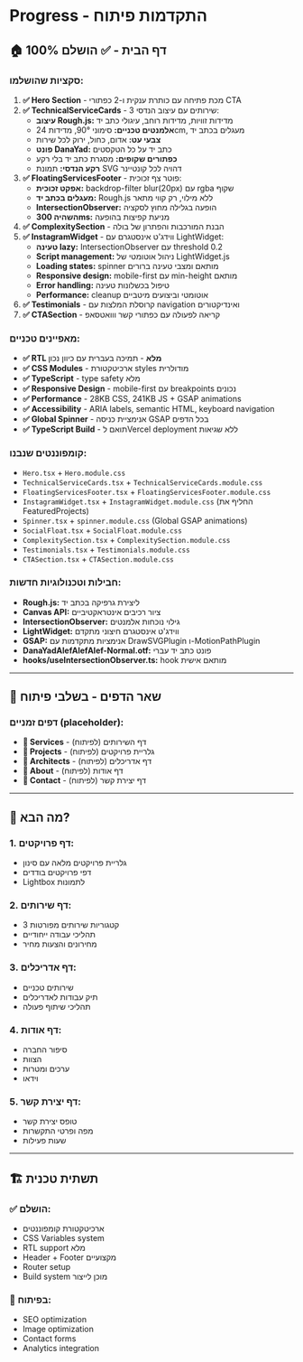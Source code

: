 # Progress - התקדמות פיתוח

## 🏠 דף הבית - ✅ הושלם 100%

### סקציות שהושלמו:
1. **✅ Hero Section** - מכת פתיחה עם כותרת ענקית ו-2 כפתורי CTA
2. **✅ TechnicalServiceCards** - 3 שירותים עם עיצוב הנדסי:
   - **עיצוב Rough.js:** מדידות זוויות, מדידות רוחב, עיגולי כתב יד
   - **אלמנטים טכניים:** סימוני 90°, מדידות 24cm, מעגלים בכתב יד
   - **צבעי עט:** אדום, כחול, ירוק לכל שירות
   - **פונט DanaYad:** כתב יד על כל הטקסטים
   - **כפתורים שקופים:** מסגרת כתב יד בלי רקע
   - **רקע הנדסי:** תמונת SVG דהויה לכל קונטיינר
3. **✅ FloatingServicesFooter** - פוטר צף זכוכית:
   - **אפקט זכוכית:** backdrop-filter blur(20px) עם rgba שקוף
   - **מעגלים בכתב יד:** Rough.js ללא מילוי, רק קווי מתאר
   - **IntersectionObserver:** הופעה בגלילה מחוץ לסקציה
   - **השהיה 300ms:** מניעת קפיצות בהופעה
4. **✅ ComplexitySection** - הבנת המורכבות והפתרון של בולה 
5. **✅ InstagramWidget** - ווידג'ט אינסטגרם עם LightWidget:
   - **טעינה lazy:** IntersectionObserver עם threshold 0.2
   - **Script management:** ניהול אוטומטי של LightWidget.js
   - **Loading states:** spinner מותאם ומצבי טעינה ברורים
   - **Responsive design:** mobile-first עם min-height מותאם
   - **Error handling:** טיפול בכשלונות טעינה
   - **Performance:** cleanup אוטומטי וביצועים מיטביים
6. **✅ Testimonials** - קרוסלת המלצות עם navigation ואינדיקטורים
7. **✅ CTASection** - קריאה לפעולה עם כפתורי קשר ווואטסאפ

### מאפיינים טכניים:
- **✅ RTL מלא** - תמיכה בעברית עם כיוון נכון
- **✅ CSS Modules** - ארכיטקטורת styles מודולרית
- **✅ TypeScript** - type safety מלא
- **✅ Responsive Design** - mobile-first עם breakpoints נכונים
- **✅ Performance** - 28KB CSS, 241KB JS + GSAP animations
- **✅ Accessibility** - ARIA labels, semantic HTML, keyboard navigation
- **✅ Global Spinner** - אנימציית כניסה GSAP בכל הדפים
- **✅ TypeScript Build** - תואם לVercel deployment ללא שגיאות

### קומפוננטים שנבנו:
- `Hero.tsx` + `Hero.module.css`
- `TechnicalServiceCards.tsx` + `TechnicalServiceCards.module.css`
- `FloatingServicesFooter.tsx` + `FloatingServicesFooter.module.css`
- `InstagramWidget.tsx` + `InstagramWidget.module.css` (החליף את FeaturedProjects)
- `Spinner.tsx` + `spinner.module.css` (Global GSAP animations)
- `SocialFloat.tsx` + `SocialFloat.module.css`
- `ComplexitySection.tsx` + `ComplexitySection.module.css`
- `Testimonials.tsx` + `Testimonials.module.css`
- `CTASection.tsx` + `CTASection.module.css`

### חבילות וטכנולוגיות חדשות:
- **Rough.js:** ליצירת גרפיקה בכתב יד
- **Canvas API:** ציור רכיבים אינטראקטיביים
- **IntersectionObserver:** גילוי נוכחות אלמנטים
- **LightWidget:** ווידג'ט אינסטגרם חיצוני מתקדם
- **GSAP:** אנימציות מתקדמות עם DrawSVGPlugin ו-MotionPathPlugin
- **DanaYadAlefAlefAlef-Normal.otf:** פונט כתב יד עברי
- **hooks/useIntersectionObserver.ts:** hook מותאם אישית

---

## 🔗 שאר הדפים - בשלבי פיתוח

### דפים זמניים (placeholder):
- **📄 Services** - דף השירותים (לפיתוח)
- **📄 Projects** - גלריית פרויקטים (לפיתוח)
- **📄 Architects** - דף אדריכלים (לפיתוח)
- **📄 About** - דף אודות (לפיתוח)
- **📄 Contact** - דף יצירת קשר (לפיתוח)

---

## 🎯 מה הבא?

### 1. דף פרויקטים:
- גלריית פרויקטים מלאה עם סינון
- דפי פרויקטים בודדים
- Lightbox לתמונות

### 2. דף שירותים:
- 3 קטגוריות שירותים מפורטות
- תהליכי עבודה ייחודיים
- מחירונים והצעות מחיר

### 3. דף אדריכלים:
- שירותים טכניים
- תיק עבודות לאדריכלים
- תהליכי שיתוף פעולה

### 4. דף אודות:
- סיפור החברה
- הצוות
- ערכים ומטרות
- וידאו

### 5. דף יצירת קשר:
- טופס יצירת קשר
- מפה ופרטי התקשרות
- שעות פעילות

---

## 🏗️ תשתית טכנית

### ✅ הושלם:
- ארכיטקטורת קומפוננטים
- CSS Variables system
- RTL support מלא
- Header + Footer מקצועיים
- Router setup
- Build system מוכן לייצור

### 🔄 בפיתוח:
- SEO optimization
- Image optimization
- Contact forms
- Analytics integration 